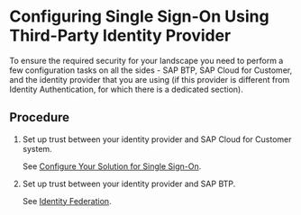 <!-- loio755fb0d5b853490e97c07991c5e96609 -->

# Configuring Single Sign-On Using Third-Party Identity Provider

To ensure the required security for your landscape you need to perform a few configuration tasks on all the sides - SAP BTP, SAP Cloud for Customer, and the identity provider that you are using \(if this provider is different from Identity Authentication, for which there is a dedicated section\).



<a name="loio755fb0d5b853490e97c07991c5e96609__steps_n21_m2x_k2b"/>

## Procedure

1.  Set up trust between your identity provider and SAP Cloud for Customer system.

    See [Configure Your Solution for Single Sign-On](https://help.sap.com/viewer/abfba1342cfb4832ab722fa041f6c4b7/CLOUD/en-US/f1e6f23267b542ce9a906823c70dc583.html).

2.  Set up trust between your identity provider and SAP BTP.

    See [Identity Federation](https://help.sap.com/viewer/65de2977205c403bbc107264b8eccf4b/Cloud/en-US/2d088cedeaf24038acb3533be8092fe4.html?q=ID%20Federation%20with%20the%20Corporate%20Identity%20Provider).


